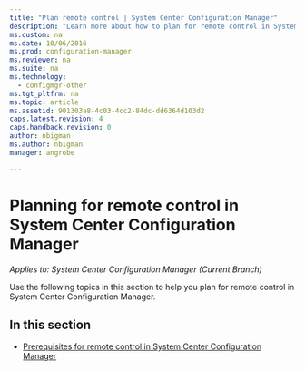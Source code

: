 ```yaml
---
title: "Plan remote control | System Center Configuration Manager"
description: "Learn more about how to plan for remote control in System Center Configuration Manager."
ms.custom: na
ms.date: 10/06/2016
ms.prod: configuration-manager
ms.reviewer: na
ms.suite: na
ms.technology:
  - configmgr-other
ms.tgt_pltfrm: na
ms.topic: article
ms.assetid: 901303a8-4c03-4cc2-84dc-dd6364d103d2
caps.latest.revision: 4
caps.handback.revision: 0
author: nbigmanms.author: nbigmanmanager: angrobe

---
```

# Planning for remote control in System Center Configuration Manager*Applies to: System Center Configuration Manager (Current Branch)*
Use the following topics in this section to help you plan for remote control in System Center Configuration Manager.  

## In this section  

-   [Prerequisites for remote control in System Center Configuration Manager](../../../../core/clients/manage/remote-control/prerequisites-for-remote-control.md)  
